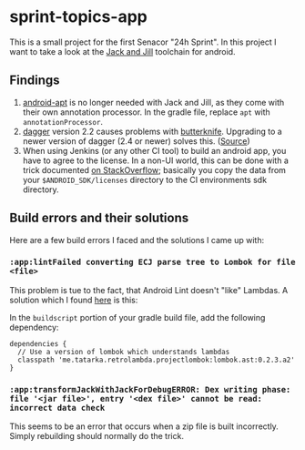 # sprint-topics-app

This is a small project for the first Senacor "24h Sprint". In this project I want to take a look at the [Jack and Jill](http://tools.android.com/tech-docs/jackandjill) toolchain for android.

## Findings
1. [android-apt](https://bitbucket.org/hvisser/android-apt) is no longer needed with Jack and Jill, as they come with their own annotation processor. In the gradle file, replace `apt`  with `annotationProcessor`.
2. [dagger](http://google.github.io/dagger/) version 2.2 causes problems with [butterknife](http://jakewharton.github.io/butterknife/). Upgrading to a newer version of dagger (2.4 or newer) solves this. ([Source](https://github.com/JakeWharton/butterknife/issues/617))
3. When using Jenkins (or any other CI tool) to build an android app, you have to agree to the license. In a non-UI world, this can be done with a trick documented [on StackOverflow](http://stackoverflow.com/questions/38096225/automatically-accept-all-sdk-licences); basically you copy the data from your `$ANDROID_SDK/licenses` directory to the CI environments sdk directory.

## Build errors and their solutions
Here are a few build errors I faced and the solutions I came up with:
### `:app:lintFailed converting ECJ parse tree to Lombok for file <file>`
This problem is tue to the fact, that Android Lint doesn't "like" Lambdas.
A solution which I found [here](https://code.google.com/p/android/issues/detail?id=200887) is this:

In the `buildscript` portion of your gradle build file, add the following dependency:

    dependencies {
      // Use a version of lombok which understands lambdas
      classpath 'me.tatarka.retrolambda.projectlombok:lombok.ast:0.2.3.a2'
    }

### `:app:transformJackWithJackForDebugERROR: Dex writing phase: file '<jar file>', entry '<dex file>' cannot be read: incorrect data check`
This seems to be an error that occurs when a zip file is built incorrectly.
Simply rebuilding should normally do the trick.

